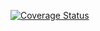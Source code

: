 [![Coverage Status](https://coveralls.io/repos/github/RichardIvan/cv/badge.svg?branch=master)](https://coveralls.io/github/RichardIvan/cv?branch=master)
